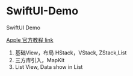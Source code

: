 # SwiftUI-Demo

SwiftUI Demo

 [Apple 官方教程 link](https://developer.apple.com/tutorials/swiftui/creating-and-combining-views)
 
 1. 基础View，布局 HStack，VStack, ZStack,List
 2. 三方库引入，MapKit
 3. List View, Data show in List
 
